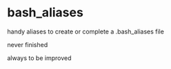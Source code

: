 # bash_aliases
handy aliases to create or complete a .bash_aliases file

never finished

always to be improved
